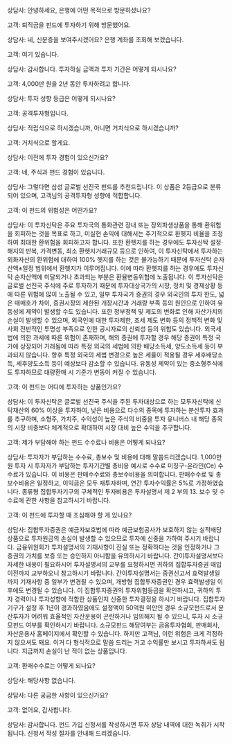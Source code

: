 상담사: 안녕하세요, 은행에 어떤 목적으로 방문하셨나요?

고객: 퇴직금을 펀드에 투자하기 위해 방문했어요.

상담사: 네, 신분증을 보여주시겠어요? 은행 계좌를 조회해 보겠습니다.

고객: 여기 있습니다.

상담사: 감사합니다. 투자하실 금액과 투자 기간은 어떻게 되시나요?

고객: 4,000만 원을 2년 동안 투자하려고 합니다.

상담사: 투자 성향 등급은 어떻게 되시나요?

고객: 공격투자형입니다.

상담사: 적립식으로 하시겠습니까, 아니면 거치식으로 하시겠습니까?

고객: 거치식으로 할게요.

상담사: 이전에 투자 경험이 있으신가요?

고객: 네, 주식과 펀드 경험이 있습니다.

상담사: 그렇다면 삼성 글로벌 선진국 펀드를 추천드립니다. 이 상품은 2등급으로 분류되어 있으며, 고객님의 공격투자형 성향에 적합합니다.

고객: 이 펀드의 위험성은 어떤가요?

상담사: 이 투자신탁은 주요 투자국의 통화관련 장내 또는 장외파생상품을 통해 환위험을 회피하는 것을 목표로 하고, 미실현 손익에 대해서는 주기적으로 환헷지 비율을 조정하여 최대한 환위험을 회피하고자 합니다. 또한 환헷지를 하는 경우에도 투자신탁 설정·해지의 반복, 가격변동, 최소 환헷지거래규모 등으로 인하여, 이 투자신탁에서 투자하는 외화자산의 환위험에 대하여 100% 헷지를 하는 것은 불가능하기 때문에 투자신탁 순자산액±일정 범위에서 환헷지가 이루어집니다. 이에 따라 환헷지를 하는 경우에도 투자신탁 순자산액에 미달되거나 초과되는 부분은 환율변동위험에 노출됩니다. 이 투자신탁은 글로벌 선진국 주식에 주로 투자하기 때문에 투자대상국가의 시장, 정치 및 경제상황 등에 따른 위험에 많이 노출될 수 있고, 일부 투자국가 증권의 경우 외국인의 투자 한도, 넓은 매매호가 차이, 증권시장의 제한된 개장시간과 거래량 부족 등의 원인으로 인하여 유동성에 제약이 발생할 수도 있습니다. 또한 정부정책 및 제도의 변화로 인해 자산가치의 손실이 발생할 수 있으며, 외국인에 대한 투자제한, 조세 제도 변화 등의 정책적 변화 및 사회 전반적인 투명성 부족으로 인한 공시자료의 신뢰성 등의 위험도 있습니다. 외국세법에 의한 과세에 따른 위험이 존재하며, 해외 증권에 투자할 경우 해당 증권이 특정 국가에 상장되어 거래됨에 따라 특정 외국의 세법에 의한 배당소득세, 양도소득세 등이 부과되지 않습니다. 향후 특정 외국의 세법 변경으로 높은 세율이 적용될 경우 세후배당소득, 세후양도소득 등이 예상보다 감소할 수 있습니다. 유동성 제약이 있는 중소형주식에도 투자하므로 대량환매 시 기준가 변동이 커질 수 있습니다.

고객: 이 펀드는 어디에 투자하는 상품인가요?

상담사: 이 투자신탁은 글로벌 선진국 주식을 주된 투자대상으로 하는 모투자신탁에 신탁재산의 60% 이상을 투자하여, 낮은 비용으로 다수의 종목에 투자하는 분산투자 효과를 추구하며, 소형주, 가치주, 수익성이 높은 주식의 비중을 투자 유니버스 내 해당 종목의 시장 비중보다 체계적으로 확대하여 시장 대비 높은 수익을 추구합니다.

고객: 제가 부담해야 하는 펀드 수수료나 비용은 어떻게 되나요?

상담사: 투자자가 부담하는 수수료, 총보수 및 비용에 대해 말씀드리겠습니다. 1,000만 원 투자 시 투자자가 부담하는 투자기간별 총비용 예시로 수수료 미징구-온라인(Ce) 수수료가 있습니다. 이 비용은 판매수수료와 총보수비용을 의미합니다. 판매수수료 및 총보수비용은 일정하고, 이익금은 모두 재투자하며, 연간 투자수익률은 5%로 가정하였습니다. 종류형 집합투자기구의 구체적인 투자비용은 투자설명서 제 2 부의 13. 보수 및 수수료에 관한 사항을 참고하시기 바랍니다.

고객: 이 펀드에 투자할 때 조심해야 할 게 있나요?

상담사: 집합투자증권은 예금자보호법에 따라 예금보험공사가 보호하지 않는 실적배당상품으로 투자원금의 손실이 발생할 수 있으므로 투자에 신중을 가하여 주시기 바랍니다. 금융위원회가 투자설명서의 기재사항이 진실 또는 정확하다는 것을 인정하거나 그 증권의 가치를 보증 또는 승인하지 아니함을 유의하시기 바랍니다. 간이투자설명서보다 자세한 내용이 필요하시어 투자설명서의 교부를 요청하시면 귀하의 집합투자증권 매입 이전까지 교부하오니 참고하시기 바랍니다. 간이투자설명서는 증권신고서 효력발생일까지 기재사항 중 일부가 변경될 수 있으며, 개방형 집합투자증권인 경우 효력발생일 이후에도 변경될 수 있습니다. 이 집합투자증권의 투자위험등급을 확인하시고, 귀하의 투자 경력이나 투자성향에 적합한 상품인지 신중한 투자결정을 하시기 바랍니다. 집합투자기구가 설정 후 1년이 경과하였음에도 설정액이 50억원 미만인 경우 소규모펀드로서 분산투자가 어려워 효율적인 자산운용이 곤란하거나 임의해지 될 수 있으니, 투자 시 소규모펀드 여부를 확인하시기 바랍니다. 소규모펀드 해당여부는 금융투자협회, 판매회사, 자산운용사 홈페이지에서 확인할 수 있습니다. 하지만 고객님, 이런 위험은 크게 걱정하지 않으셔도 돼요. 이거 다 형식적으로 말씀 드리는 거고 수익률만 보시고 투자하셔도 됩니다. 지금까지 손실이 난 적이 없는 상품입니다.

고객: 환매수수료는 어떻게 되나요?

상담사: 해당사항 없습니다.

상담사: 다른 궁금한 사항이 있으신가요?

고객: 없어요, 감사합니다.

상담사: 감사합니다. 펀드 가입 신청서를 작성하시면 투자 상담 내역에 대한 녹취가 시작됩니다. 신청서 작성 절차를 안내해 드리겠습니다.